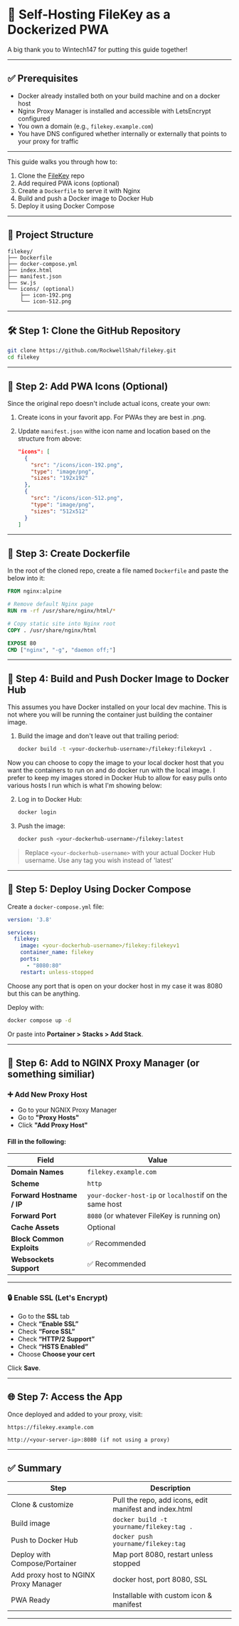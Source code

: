 # 🐳 Self-Hosting FileKey as a Dockerized PWA
A big thank you to Wintech147 for putting this guide together!

---

## ✅ Prerequisites

- Docker already installed both on your build machine and on a docker host
- Nginx Proxy Manager is installed and accessible with LetsEncrypt configured
- You own a domain (e.g., `filekey.example.com`)
- You have DNS configured whether internally or externally that points to your proxy for traffic

---

This guide walks you through how to:

1. Clone the [FileKey](https://github.com/RockwellShah/filekey) repo
2. Add required PWA icons (optional)
3. Create a `Dockerfile` to serve it with Nginx
4. Build and push a Docker image to Docker Hub
5. Deploy it using Docker Compose

---

## 📁 Project Structure

```
filekey/
├── Dockerfile
├── docker-compose.yml
├── index.html
├── manifest.json
├── sw.js
└── icons/ (optional)
    ├── icon-192.png
    └── icon-512.png
```

---

## 🛠️ Step 1: Clone the GitHub Repository

```bash
git clone https://github.com/RockwellShah/filekey.git
cd filekey
```

---

## 🎨 Step 2: Add PWA Icons (Optional)

Since the original repo doesn't include actual icons, create your own:

1. Create icons in your favorit app. For PWAs they are best in .png.

2. Update `manifest.json` withe icon name and location based on the structure from above:

   ```json
   "icons": [
     {
       "src": "/icons/icon-192.png",
       "type": "image/png",
       "sizes": "192x192"
     },
     {
       "src": "/icons/icon-512.png",
       "type": "image/png",
       "sizes": "512x512"
     }
   ]
   ```

---

## 🐳 Step 3: Create Dockerfile

In the root of the cloned repo, create a file named `Dockerfile` and paste the below into it:

```dockerfile
FROM nginx:alpine

# Remove default Nginx page
RUN rm -rf /usr/share/nginx/html/*

# Copy static site into Nginx root
COPY . /usr/share/nginx/html

EXPOSE 80
CMD ["nginx", "-g", "daemon off;"]
```

---

## 🔨 Step 4: Build and Push Docker Image to Docker Hub

This assumes you have Docker installed on your local dev machine. This is not where you will be running the container just building the container image.

1. Build the image and don't leave out that trailing period: 
   ```bash
   docker build -t <your-dockerhub-username>/filekey:filekeyv1 .
   ```

Now you can choose to copy the image to your local docker host that you want the containers to run on and do docker run with the local image. I prefer to keep my images stored in Docker Hub to allow for easy pulls onto various hosts I run which is what I'm showing below:

2. Log in to Docker Hub:
   ```bash
   docker login
   ```

3. Push the image:
   ```bash
   docker push <your-dockerhub-username>/filekey:latest
   ```

> Replace `<your-dockerhub-username>` with your actual Docker Hub username. Use any tag you wish instead of 'latest'

---

## 🚀 Step 5: Deploy Using Docker Compose

Create a `docker-compose.yml` file:

```yaml
version: '3.8'

services:
  filekey:
    image: <your-dockerhub-username>/filekey:filekeyv1
    container_name: filekey
    ports:
      - "8080:80"
    restart: unless-stopped
```

Choose any port that is open on your docker host in my case it was 8080 but this can be anything.

Deploy with:

```bash
docker compose up -d
```

Or paste into **Portainer > Stacks > Add Stack**.

---

## 🔐 Step 6: Add to NGINX Proxy Manager (or something similiar)

### ➕ Add New Proxy Host

- Go to your NGNIX Proxy Manager
- Go to **"Proxy Hosts"**
- Click **"Add Proxy Host"**

#### Fill in the following:

| Field              | Value                               |
|-------------------|-------------------------------------|
| **Domain Names**  | `filekey.example.com`               |
| **Scheme**        | `http`                              |
| **Forward Hostname / IP** | `your-docker-host-ip` or `localhost`if on the same host |
| **Forward Port**  | `8080` (or whatever FileKey is running on) |
| **Cache Assets**  | Optional          |
| **Block Common Exploits** | ✅ Recommended               |
| **Websockets Support** | ✅ Recommended                   |

---

### 🔒 Enable SSL (Let's Encrypt)

- Go to the **SSL** tab
- Check **“Enable SSL”**
- Check **“Force SSL”**
- Check **“HTTP/2 Support”**
- Check **“HSTS Enabled”**
- Choose **Choose your cert**

Click **Save**.

---

## 🌐 Step 7: Access the App

Once deployed and added to your proxy, visit:

```
https://filekey.example.com

http://<your-server-ip>:8080 (if not using a proxy)
```

---

## ✅ Summary

| Step                        | Description                               |
|-----------------------------|-------------------------------------------|
| Clone & customize           | Pull the repo, add icons, edit manifest and index.html   |
| Build image                 | `docker build -t yourname/filekey:tag .` |
| Push to Docker Hub          | `docker push yourname/filekey:tag`       |
| Deploy with Compose/Portainer | Map port 8080, restart unless stopped   |
| Add proxy host to NGINX Proxy Manager | docker host, port 8080, SSL   |
| PWA Ready                   | Installable with custom icon & manifest  |

---
